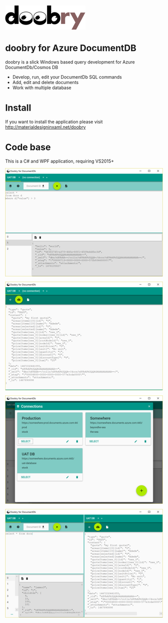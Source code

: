 ![Alt text](docs/doobry-256-onwhite.png "doobry")

# doobry for Azure DocumentDB

doobry is a slick Windows based query development for Azure DocumentDb/Cosmos DB

* Develop, run, edit your DocumentDb SQL commands
* Add, edit and delete documents
* Work with multiple database

# Install

If you want to install the application please visit http://materialdesigninxaml.net/doobry

# Code base

This is a C# and WPF application, requiring VS2015+

![Alt text](docs/screen-query-runner.png "Develop Queries")

![Alt text](docs/screen-document-editor.png "Edit Documents")

![Alt text](docs/screen-manage-collections.png "Manage Connections")

![Alt text](docs/screen-side-by-side.png "Side by Side")
